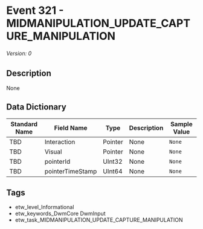 # Event 321 - MIDMANIPULATION_UPDATE_CAPTURE_MANIPULATION
###### Version: 0

## Description
None

## Data Dictionary
|Standard Name|Field Name|Type|Description|Sample Value|
|---|---|---|---|---|
|TBD|Interaction|Pointer|None|`None`|
|TBD|Visual|Pointer|None|`None`|
|TBD|pointerId|UInt32|None|`None`|
|TBD|pointerTimeStamp|UInt64|None|`None`|

## Tags
* etw_level_Informational
* etw_keywords_DwmCore DwmInput
* etw_task_MIDMANIPULATION_UPDATE_CAPTURE_MANIPULATION